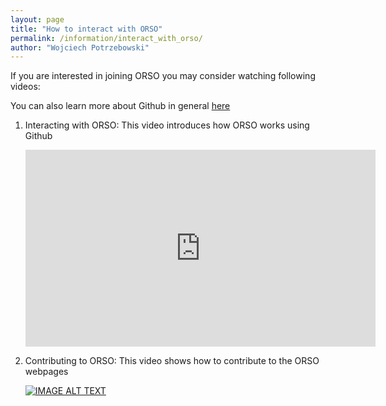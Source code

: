 ```yaml
---
layout: page
title: "How to interact with ORSO"
permalink: /information/interact_with_orso/
author: "Wojciech Potrzebowski"
---
```

If you are interested in joining ORSO you may consider watching following videos:

You can also learn more about Github in general [here](https://lab.github.com/)

1. Interacting with ORSO: This video introduces how ORSO works using Github

    <iframe width="560" height="315" src="https://www.youtube.com/embed/GV0NTj0Nqus" title="YouTube video player" frameborder="0" allow="accelerometer; autoplay; clipboard-write; encrypted-media; gyroscope; picture-in-picture" allowfullscreen></iframe>

2. Contributing to ORSO: This video shows how to contribute to the ORSO webpages

    [![IMAGE ALT TEXT](http://img.youtube.com/vi/rahs0AFs83o/0.jpg)](https://youtu.be/lc3ri5FDNzg)
